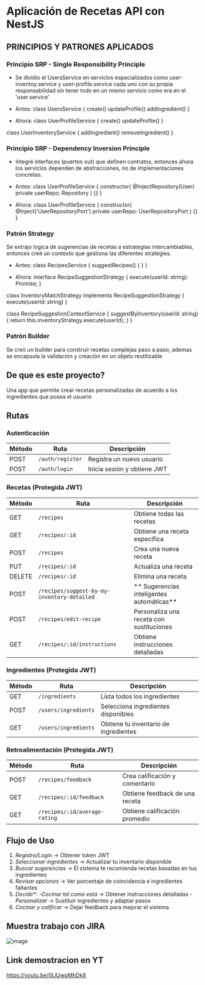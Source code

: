 # Aplicación de Recetas API con NestJS

## PRINCIPIOS Y PATRONES APLICADOS

### Principio SRP - Single Responsibility Principle

- Se dividio el UsersService en servicios especializados como user-inventoy.service y user-profile.service cada uno con su propia responsabilidad sin tener todo en un mismo servicio como era en el 'user.service'

- Antes:
class UsersService {
  create()
  updateProfile()
  addIngredient()
}

- Ahora:
class UserProfileService {
  create()
  updateProfile()
}

class UserInventoryService {
  addIngredient()
  removeIngredient()
}

### Principio SRP - Dependency Inversion Principle

- Integré  interfaces (puertos out) que definen contratos, entonces ahora los servicios dependen de abstracciones, no de implementaciones concretas.

- Antes:
class UserProfileService {
  constructor(
    @InjectRepository(User) private userRepo: Repository<User>
  ) {}
}

- Ahora:
class UserProfileService {
  constructor(
    @Inject('UserRepositoryPort') private userRepo: UserRepositoryPort
  ) {}
}

### Patrón Strategy

Se extrajo logica de sugerencias de recetas a estrategias intercambiables, entonces creé un contexto que gestiona las diferentes strategies.

- Antes:
class RecipesService {
  suggestRecipes() {
  }
}

- Ahora:
interface RecipeSuggestionStrategy {
  execute(userId: string): Promise<SuggestRecipesResponseDto>;
}

class InventoryMatchStrategy implements RecipeSuggestionStrategy {
  execute(userId: string)
}

class RecipeSuggestionContextService {
  suggestByInventory(userId: string) {
    return this.inventoryStrategy.execute(userId);
  }
}

### Patrón Builder

Se creó un builder para construir recetas complejas paso a paso, ademas se encapsula la validación y creación en un objeto reutilizable

## De que es este proyecto?

Una app que permite crear recetas personalizadas de acuerdo a los ingredientes que posea el usuario

## Rutas 

### Autenticación
| Método | Ruta              | Descripción                    |
|--------|-------------------|--------------------------------|
| POST   | `/auth/register`  | Registra un nuevo usuario      |
| POST   | `/auth/login`     | Inicia sesión y obtiene JWT    |

### Recetas (Protegida JWT)
| Método | Ruta                                    | Descripción                              |
|--------|-----------------------------------------|------------------------------------------|
| GET    | `/recipes`                              | Obtiene todas las recetas                |
| GET    | `/recipes/:id`                          | Obtiene una receta específica            |
| POST   | `/recipes`                              | Crea una nueva receta                    |
| PUT    | `/recipes/:id`                          | Actualiza una receta                     |
| DELETE | `/recipes/:id`                          | Elimina una receta                       |
| POST   | `/recipes/suggest-by-my-inventory-detailed` | ** Sugerencias inteligentes automáticas** |
| POST   | `/recipes/edit-recipe`                  | Personaliza una receta con sustituciones |
| GET    | `/recipes/:id/instructions`             | Obtiene instrucciones detalladas         |

### Ingredientes (Protegida JWT)
| Método | Ruta                    | Descripción                           |
|--------|-------------------------|---------------------------------------|
| GET    | `/ingredients`          | Lista todos los ingredientes          |
| POST   | `/users/ingredients`    | Selecciona ingredientes disponibles   |
| GET    | `/users/ingredients`    | Obtiene tu inventario de ingredientes |

### Retroalimentación (Protegida JWT)
| Método | Ruta                           | Descripción                        |
|--------|--------------------------------|------------------------------------|
| POST   | `/recipes/feedback`            | Crea calificación y comentario     |
| GET    | `/recipes/:id/feedback`        | Obtiene feedback de una receta     |
| GET    | `/recipes/:id/average-rating`  | Obtiene calificación promedio      |

## Flujo de Uso

1. *Registro/Login* → Obtener token JWT
2. *Seleccionar ingredientes* → Actualizar tu inventario disponible  
3. *Buscar sugerencias* → El sistema te recomienda recetas basadas en tus ingredientes
4. *Revisar opciones* → Ver porcentaje de coincidencia e ingredientes faltantes
5. *Decidir**: 
   -*Cocinar tal como está* → Obtener instrucciones detalladas
   -*Personalizar* → Sustituir ingredientes y adaptar pasos
6. *Cocinar y calificar* → Dejar feedback para mejorar el sistema

## Muestra trabajo con JIRA
![image](https://github.com/user-attachments/assets/1307c8a1-436b-402c-afc1-3c2f680658ed)


## Link demostracion en YT
https://youtu.be/0LlUwpMhDk8
